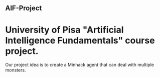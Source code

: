 ## AIF-Project
# University of Pisa "Artificial Intelligence Fundamentals" course project.

Our project idea is to create a Minhack agent that can deal with multiple monsters.